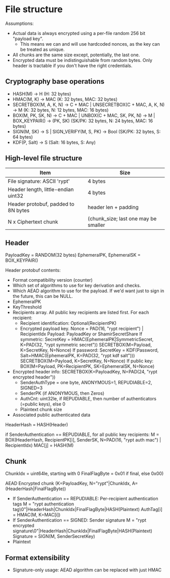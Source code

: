 # File structure
Assumptions:
 * Actual data is always encrypted using a per-file random 256 bit "payload key".
   * This means we can and will use hardcoded nonces, as the key can be treated as unique.
 * All chunks are the same size except, potentially, the last one.
 * Encrypted data must be indistinguishable from random bytes. Only header is tractable if you don't
   have the right credentials.

## Cryptography base operations
 * HASH(M) -> H  (H: 32 bytes)
 * HMAC(M, K) -> MAC  (K: 32 bytes, MAC: 32 bytes)
 * SECRETBOX(M, A, K, N) -> C + MAC | UNSECRETBOX(C + MAC, A, K, N) -> M   (K: 32 bytes, N: 12 bytes, MAC: 16 bytes)
 * BOX(M, PK, SK, N) -> C + MAC     | UNBOX(C + MAC, SK, PK, N) -> M   | BOX_KEYPAIR() -> (PK, SK)   (SK/PK: 32 bytes, N: 24 bytes, MAC: 16 bytes)
 * SIGN(M, SK) -> S                 | SIGN_VERIFY(M, S, PK) -> Bool   (SK/PK: 32 bytes, S: 64 bytes)
 * KDF(P, Salt) -> S   (Salt: 16 bytes, S: Any)

## High-level file structure

| Item                                             | Size         |
|--------------------------------------------------|--------------| 
| File signature: ASCII 'rypt'                     | 4 bytes      |
| Header length, little-endian uint32              | 4 bytes      |
| Header protobuf, padded to 8N bytes              | header len + padding |
| N x Ciphertext chunk                             | (chunk_size; last one may be smaller |

## Header 
 
PayloadKey = RANDOM(32 bytes)
EphemeralPK, EphemeralSK = BOX_KEYPAIR()

Header protobuf contents:
 * Format compatibility version (counter)
 * Which set of algorithms to use for key derivation and checks.
 * Which AEAD algorithm to use for the payload. If we'd want just to sign in the future, this can be NULL.
 * EphemeralPK
 * KeyThreshold
 * Recipients array. All public key recipients are listed first. For each recipient:
   * Recipient identification: Optional(RecipientPK)
   * Encrypted payload key.
      Nonce = PAD(16, "rypt recipient") | RecipientIdx
      Payload: PayloadKey or ShamirSecretShare
      If symmetric:
        SecretKey = HMAC(EphemeralPK|SymmetricSecret, K=PAD(32, "rypt symmetric secret"))
        SECRETBOX(M=Payload, K=SecretKey, N=Nonce)
      If password:
        SecretKey = KDF(Password, Salt=HMAC(EphemeralPK, K=PAD(32, "rypt kdf salt")))
        SECRETBOX(M=Payload, K=SecretKey, N=Nonce)
      If public key:
        BOX(M=Payload, PK=RecipientPK, SK=EphemeralSK, N=Nonce)
 * Encrypted header info:
   SECRETBOX(K=PayloadKey, N=PAD(24, "rypt encrypted header"))  
     * SenderAuthType = one byte, ANONYMOUS=1, REPUDIABLE=2, SIGNED=3
     * SenderPK (if ANONYMOUS, then Zeros)
     * AuthCnt: uint32le, if REPUDIABLE, then number of authenticators (=public keys), else 0 
     * Plaintext chunk size
 * Associated public authenticated data

HeaderHash = HASH(Header)

if SenderAuthentication == REPUDIABLE, for all public key recipients:
  M = BOX(HeaderHash, RecipientPK[i], SenderSK, N=PAD(16, "rypt auth mac") | RecipientIdx)
  MAC[j] = HASH(M)

## Chunk
ChunkIdx = uint64le, starting with 0 
FinalFlagByte = 0x01 if final, else 0x00)
 
AEAD Encrypted chunk (K=PayloadKey, N="rypt"|ChunkIdx, A=(HeaderHash|FinalFlagByte))
   * If SenderAuthentication == REPUDIABLE: Per-recipient authentication tags
       M = "rypt authentication tag\0"|HeaderHash|ChunkIdx|FinalFlagByte|HASH(Plaintext)
       AuthTag[i] = HMAC(M, K=MAC[i])
   * If SenderAuthentication == SIGNED: Sender signature
       M = "rypt encrypted signature\0"|HeaderHash|ChunkIdx|FinalFlagByte|HASH(Plaintext)
       Signature = SIGN(M, SenderSecretKey)
   * Plaintext 
 

 
## Format extensibility
 * Signature-only usage: AEAD algorithm can be replaced with just HMAC 

